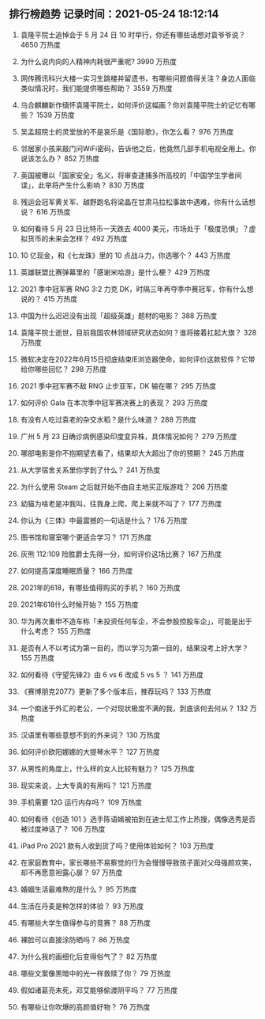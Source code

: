 
## 排行榜趋势 记录时间：2021-05-24 18:12:14
  
  1. 袁隆平院士追悼会于 5 月 24 日 10 时举行，你还有哪些话想对袁爷爷说？ 4650 万热度
    
  2. 为什么说内向的人精神内耗很严重呢? 3990 万热度
    
  3. 网传腾讯科兴大楼一实习生跳楼并留遗书，有哪些问题值得关注？身边人面临类似情况时，我们能提供哪些帮助？ 3559 万热度
    
  4. 乌合麒麟新作缅怀袁隆平院士，如何评价这幅画？你对袁隆平院士的记忆有哪些？ 1539 万热度
    
  5. 吴孟超院士的灵堂放的不是哀乐是《国际歌》，你怎么看？ 976 万热度
    
  6. 邻居家小孩来敲门问WiFi密码，告诉他之后，他竟然几部手机电视全用上。你说该怎么办？ 852 万热度
    
  7. 英国被曝以「国家安全」名义，将审查逮捕多所高校的「中国学生学者间谍」，此举将产生什么影响？ 830 万热度
    
  8. 残运会冠军黄关军、越野跑名将梁晶在甘肃马拉松事故中遇难，你有什么话想说？ 616 万热度
    
  9. 如何看待 5 月 23 日比特币一天跌去 4000 美元，市场处于「极度恐惧」？虚拟货币的未来会怎样？ 492 万热度
    
  10. 10 亿现金，和《七龙珠》里的 10 点战斗力，你选哪个？ 443 万热度
    
  11. 英雄联盟比赛弹幕里的「感谢米哈游」是什么梗？ 429 万热度
    
  12. 2021 季中冠军赛 RNG 3:2 力克 DK，时隔三年再夺季中赛冠军，你有什么想说的？ 415 万热度
    
  13. 中国为什么迟迟没有出现「超级英雄」题材的电影？ 388 万热度
    
  14. 袁隆平院士逝世，目前我国农林领域研究状态如何？谁将接着扛起大旗？ 328 万热度
    
  15. 微软决定在2022年6月15日彻底结束IE浏览器使命，如何评价这款软件？它带给你哪些回忆？ 298 万热度
    
  16. 2021 季中冠军赛不敌 RNG 止步亚军，DK 输在哪？ 295 万热度
    
  17. 如何评价 Gala 在本次季中冠军赛决赛上的表现？ 293 万热度
    
  18. 有没有人吃过袁老的杂交水稻？是什么味道？ 288 万热度
    
  19. 广州 5 月 23 日确诊病例感染印度变异株，具体情况如何？ 279 万热度
    
  20. 哪部电影是你不抱期望去看了，结果却大大超出了你的预期？ 245 万热度
    
  21. 从大学宿舍关系里你学到了什么？ 241 万热度
    
  22. 为什么使用 Steam 之后就开始不由自主地买正版游戏？ 206 万热度
    
  23. 幼猫为啥老是冲我叫，往我身上爬，爬上来就不叫了？ 177 万热度
    
  24. 你认为《三体》中最震撼的一句话是什么？ 176 万热度
    
  25. 图书馆和寝室哪个更适合学习？ 171 万热度
    
  26. 灰熊 112:109 险胜爵士先得一分，如何评价这场比赛？ 167 万热度
    
  27. 如何提高深度睡眠质量？ 166 万热度
    
  28. 2021年的618，有哪些值得购买的手机？ 160 万热度
    
  29. 2021年618什么时候开始？ 155 万热度
    
  30. 华为再次重申不造车称「未投资任何车企，不会参股控股车企」，可能是出于什么考虑？ 155 万热度
    
  31. 是否有人不以考试为第一目的，而以学习为第一目的，结果没考上好大学？ 155 万热度
    
  32. 如何看待《守望先锋2》由 6 vs 6 改成 5 vs 5 ？ 141 万热度
    
  33. 《赛博朋克2077》更新了多个版本后，推荐玩吗？ 133 万热度
    
  34. 一个痴迷于外汇的老公，一个对现状极度不满的我，到底该何去何从？ 132 万热度
    
  35. 汉语里有哪些意想不到的外来词？ 130 万热度
    
  36. 如何评价欧阳娜娜的大提琴水平？ 127 万热度
    
  37. 从男性的角度上，什么样的女人比较有魅力？ 125 万热度
    
  38. 现实来说，上大专真的有用吗？ 121 万热度
    
  39. 手机需要 12G 运行内存吗？ 109 万热度
    
  40. 如何看待《创造 101 》选手陈语嫣被拍到在迪士尼工作上热搜，偶像选秀是否被过度神话了？ 106 万热度
    
  41. iPad Pro 2021 款有人收到货了吗？使用体验如何？ 103 万热度
    
  42. 在家庭教育中，家长哪些不易察觉的行为会慢慢导致孩子面对父母强颜欢笑，却不再愿意袒露心扉？ 97 万热度
    
  43. 婚姻生活最难熬的是什么？ 95 万热度
    
  44. 生活在丹麦是种怎样的体验？ 93 万热度
    
  45. 有哪些大学生值得参与的竞赛？ 88 万热度
    
  46. 裸脸可以直接涂防晒吗？ 86 万热度
    
  47. 为什么我的画细化后变得俗气了？ 82 万热度
    
  48. 哪些文案像黑暗中的光一样救赎了你？ 79 万热度
    
  49. 假如诸葛亮未死，邓艾能够偷渡阴平吗？ 77 万热度
    
  50. 有哪些让你吹爆的高颜值好物？ 76 万热度
    